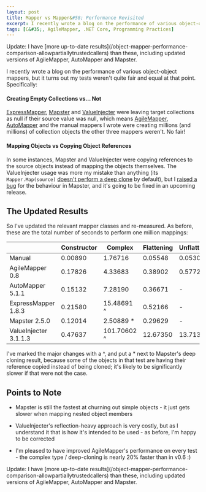 ```yaml
---
layout: post
title: Mapper vs Mapper&#58; Performance Revisited
excerpt: I recently wrote a blog on the performance of various object-object mappers, but it turns out my tests weren't quite fair and equal at that point. Having updated the relevant mapper classes and re-measured, here are my results.
tags: [C&#35;, AgileMapper, .NET Core, Programming Practices]
---
```


<span class="updated">
Update: I have [more up-to-date results](/object-mapper-performance-comparison-allowpartiallytrustedcallers) 
than these, including updated versions of AgileMapper, AutoMapper and Mapster.
</span>

I recently wrote a blog on the performance of various object-object mappers, but it turns out my 
tests weren't quite fair and equal at that point. Specifically:

#### Creating Empty Collections vs... Not

[ExpressMapper](https://www.expressmapper.org), [Mapster](https://github.com/eswann/Mapster) and 
[ValueInjecter](https://github.com/omuleanu/ValueInjecter) were leaving target collections as null 
if their source value was null, which means [AgileMapper](https://agilemapper.readthedocs.io/),
[AutoMapper](https://www.automapper.org) and the manual mappers I wrote were creating millions (and 
millions) of collection objects the other three mappers weren't. No fair!

#### Mapping Objects vs Copying Object References

In some instances, Mapster and ValueInjecter were copying references to the source objects instead 
of mapping the objects themselves. The ValueInjecter usage was more my mistake than anything (its 
`Mapper.Map(source)` [doesn't perform a deep clone](https://stackoverflow.com/questions/8249891/omu-valueinjecter-deep-clone-unlike-types/10842907#10842907)
by default), but I [raised a bug](https://github.com/eswann/Mapster/issues/89) for the behaviour in 
Mapster, and it's going to be fixed in an upcoming release.

## The Updated Results

So I've updated the relevant mapper classes and re-measured. As before, these are the total number 
of seconds to perform one million mappings:

|                         | Constructor | Complex     | Flattening | Unflattening | Deep       |
|-------------------------|-------------|-------------|------------|--------------|------------|
| Manual                  |     0.00890 |   1.76716   |    0.05548 |      0.05300 |  0.50052   |
| AgileMapper 0.8         |     0.17826 |   4.33683   |    0.38902 |      0.57726 |  1.15797   |
| AutoMapper 5.1.1        |     0.15132 |   7.28190   |    0.36671 |            - |  0.95540   |
| ExpressMapper 1.8.3     |     0.21580 |  15.48691 ^ |    0.52166 |            - |  6.56550 ^ |
| Mapster 2.5.0           |     0.12014 |   2.50889 * |    0.29629 |            - |  1.69947   |
| ValueInjecter 3.1.1.3   |     0.47637 | 101.70602 ^ |   12.67350 |     13.71370 | 28.05925   |

I've marked the major changes with a ^, and put a * next to Mapster's deep cloning result, because 
some of the objects in that test are having their reference copied instead of being cloned; it's 
likely to be significantly slower if that were not the case.

## Points to Note

- Mapster is still the fastest at churning out simple objects - it just gets slower when mapping 
  nested object members

- ValueInjecter's reflection-heavy approach is very costly, but as I understand it that is how it's 
  intended to be used - as before, I'm happy to be corrected

- I'm pleased to have improved AgileMapper's performance on every test - the complex type / 
  deep-cloning is nearly 20% faster than in v0.6 :)

<span class="updated">
Update: I have [more up-to-date results](/object-mapper-performance-comparison-allowpartiallytrustedcallers) 
than these, including updated versions of AgileMapper, AutoMapper and Mapster.
</span>